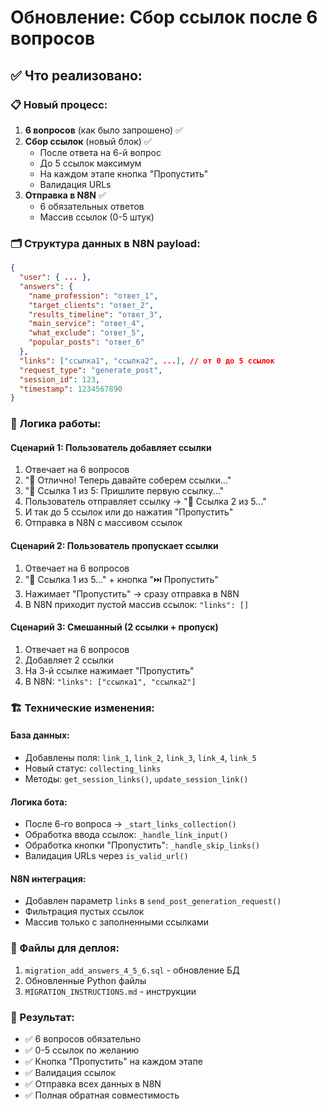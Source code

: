 # Обновление: Сбор ссылок после 6 вопросов

## ✅ Что реализовано:

### 📋 Новый процесс:
1. **6 вопросов** (как было запрошено) ✅
2. **Сбор ссылок** (новый блок) ✅
   - После ответа на 6-й вопрос
   - До 5 ссылок максимум
   - На каждом этапе кнопка "Пропустить"
   - Валидация URLs
3. **Отправка в N8N** ✅
   - 6 обязательных ответов
   - Массив ссылок (0-5 штук)

### 🗂️ Структура данных в N8N payload:

```json
{
  "user": { ... },
  "answers": {
    "name_profession": "ответ_1",
    "target_clients": "ответ_2", 
    "results_timeline": "ответ_3",
    "main_service": "ответ_4",
    "what_exclude": "ответ_5",
    "popular_posts": "ответ_6"
  },
  "links": ["ссылка1", "ссылка2", ...], // от 0 до 5 ссылок
  "request_type": "generate_post",
  "session_id": 123,
  "timestamp": 1234567890
}
```

### 🔄 Логика работы:

#### Сценарий 1: Пользователь добавляет ссылки
1. Отвечает на 6 вопросов
2. "🔗 Отлично! Теперь давайте соберем ссылки..."
3. "🔗 Ссылка 1 из 5: Пришлите первую ссылку..."
4. Пользователь отправляет ссылку → "🔗 Ссылка 2 из 5..."
5. И так до 5 ссылок или до нажатия "Пропустить"
6. Отправка в N8N с массивом ссылок

#### Сценарий 2: Пользователь пропускает ссылки
1. Отвечает на 6 вопросов
2. "🔗 Ссылка 1 из 5..." + кнопка "⏭️ Пропустить" 
3. Нажимает "Пропустить" → сразу отправка в N8N
4. В N8N приходит пустой массив ссылок: `"links": []`

#### Сценарий 3: Смешанный (2 ссылки + пропуск)
1. Отвечает на 6 вопросов
2. Добавляет 2 ссылки
3. На 3-й ссылке нажимает "Пропустить"
4. В N8N: `"links": ["ссылка1", "ссылка2"]`

### 🏗️ Технические изменения:

#### База данных:
- Добавлены поля: `link_1`, `link_2`, `link_3`, `link_4`, `link_5`
- Новый статус: `collecting_links`
- Методы: `get_session_links()`, `update_session_link()`

#### Логика бота:
- После 6-го вопроса → `_start_links_collection()`
- Обработка ввода ссылок: `_handle_link_input()`
- Обработка кнопки "Пропустить": `_handle_skip_links()`
- Валидация URLs через `is_valid_url()`

#### N8N интеграция:
- Добавлен параметр `links` в `send_post_generation_request()`
- Фильтрация пустых ссылок
- Массив только с заполненными ссылками

### 📁 Файлы для деплоя:
1. `migration_add_answers_4_5_6.sql` - обновление БД
2. Обновленные Python файлы
3. `MIGRATION_INSTRUCTIONS.md` - инструкции

### 🎯 Результат:
- ✅ 6 вопросов обязательно
- ✅ 0-5 ссылок по желанию  
- ✅ Кнопка "Пропустить" на каждом этапе
- ✅ Валидация ссылок
- ✅ Отправка всех данных в N8N
- ✅ Полная обратная совместимость
